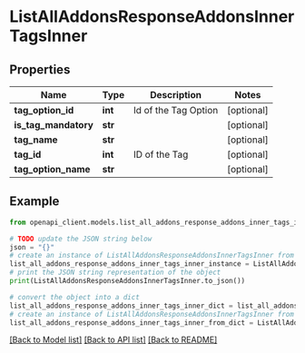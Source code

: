 # ListAllAddonsResponseAddonsInnerTagsInner


## Properties

Name | Type | Description | Notes
------------ | ------------- | ------------- | -------------
**tag_option_id** | **int** | Id of the Tag Option | [optional] 
**is_tag_mandatory** | **str** |  | [optional] 
**tag_name** | **str** |  | [optional] 
**tag_id** | **int** | ID of the Tag | [optional] 
**tag_option_name** | **str** |  | [optional] 

## Example

```python
from openapi_client.models.list_all_addons_response_addons_inner_tags_inner import ListAllAddonsResponseAddonsInnerTagsInner

# TODO update the JSON string below
json = "{}"
# create an instance of ListAllAddonsResponseAddonsInnerTagsInner from a JSON string
list_all_addons_response_addons_inner_tags_inner_instance = ListAllAddonsResponseAddonsInnerTagsInner.from_json(json)
# print the JSON string representation of the object
print(ListAllAddonsResponseAddonsInnerTagsInner.to_json())

# convert the object into a dict
list_all_addons_response_addons_inner_tags_inner_dict = list_all_addons_response_addons_inner_tags_inner_instance.to_dict()
# create an instance of ListAllAddonsResponseAddonsInnerTagsInner from a dict
list_all_addons_response_addons_inner_tags_inner_from_dict = ListAllAddonsResponseAddonsInnerTagsInner.from_dict(list_all_addons_response_addons_inner_tags_inner_dict)
```
[[Back to Model list]](../README.md#documentation-for-models) [[Back to API list]](../README.md#documentation-for-api-endpoints) [[Back to README]](../README.md)


